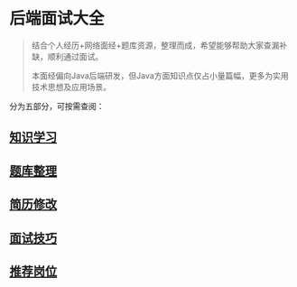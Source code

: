 # 后端面试大全

>结合个人经历+网络面经+题库资源，整理而成，希望能够帮助大家查漏补缺，顺利通过面试。
>
>本面经偏向Java后端研发，但Java方面知识点仅占小量篇幅，更多为实用技术思想及应用场景。

分为五部分，可按需查阅：
## [知识学习](pages/knowledge.md)
## [题库整理](pages/question.md)
## [简历修改](pages/resume.md)
## [面试技巧](pages/skill.md)
## [推荐岗位](pages/jd.md)
